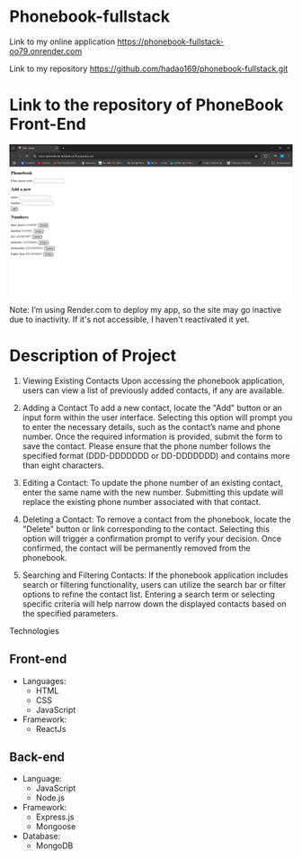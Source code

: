 # Phonebook-fullstack

Link to my online application https://phonebook-fullstack-oo79.onrender.com

Link to my repository https://github.com/hadao169/phonebook-fullstack.git

# Link to the repository of PhoneBook Front-End

![alt text](image.png)

Note: I’m using Render.com to deploy my app, so the site may go inactive due to inactivity. If it's not accessible, I haven't reactivated it yet.

# Description of Project

1. Viewing Existing Contacts
   Upon accessing the phonebook application, users can view a list of previously added contacts, if any are available.

2. Adding a Contact
   To add a new contact, locate the "Add" button or an input form within the user interface. Selecting this option will prompt you to enter the necessary details, such as the contact’s name and phone number. Once the required information is provided, submit the form to save the contact. Please ensure that the phone number follows the specified format (DDD-DDDDDDD or DD-DDDDDDD) and contains more than eight characters.

3. Editing a Contact:
   To update the phone number of an existing contact, enter the same name with the new number. Submitting this update will replace the existing phone number associated with that contact.

4. Deleting a Contact:
   To remove a contact from the phonebook, locate the "Delete" button or link corresponding to the contact. Selecting this option will trigger a confirmation prompt to verify your decision. Once confirmed, the contact will be permanently removed from the phonebook.

5. Searching and Filtering Contacts:
   If the phonebook application includes search or filtering functionality, users can utilize the search bar or filter options to refine the contact list. Entering a search term or selecting specific criteria will help narrow down the displayed contacts based on the specified parameters.

Technologies
## Front-end
* Languages:
  * HTML
  * CSS
  * JavaScript
* Framework:
  * ReactJs
## Back-end
* Language:
  * JavaScript
  * Node.js
* Framework:
  * Express.js
  * Mongoose
* Database:
  * MongoDB 

